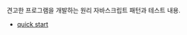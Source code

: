 견고한 프로그램을 개발하는 원리 자바스크립트 패턴과 테스트 내용.

* [quick start]("https://github.com/pjt3591oo/javascript-pattern/tree/master/intro")
